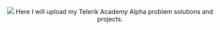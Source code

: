 <p align="center">
<img src="https://github.com/Xadera/Telerik-Academy-Alpha/blob/master/telerikacademylogo.png">
Here I will upload my Telerik Academy Alpha problem solutions and projects.
</p>